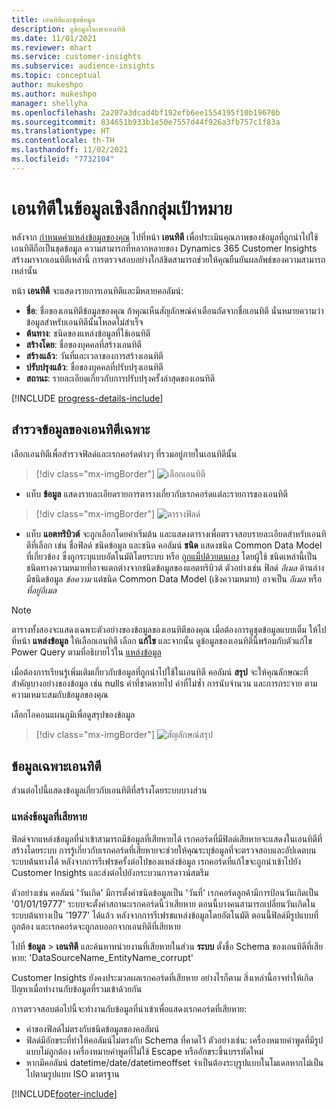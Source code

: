 ```yaml
---
title: เอนทิตีและชุดข้อมูล
description: ดูข้อมูลในเพจเอนทิตี
ms.date: 11/01/2021
ms.reviewer: mhart
ms.service: customer-insights
ms.subservice: audience-insights
ms.topic: conceptual
author: mukeshpo
ms.author: mukeshpo
manager: shellyha
ms.openlocfilehash: 2a207a3dcad4bf192efb6ee1554195f10b19670b
ms.sourcegitcommit: 834651b933b1e50e7557d44f926a3fb757c1f83a
ms.translationtype: HT
ms.contentlocale: th-TH
ms.lasthandoff: 11/02/2021
ms.locfileid: "7732104"
---
```

# <a name="entities-in-audience-insights"></a>เอนทิตีในข้อมูลเชิงลึกกลุ่มเป้าหมาย

หลังจาก [กำหนดค่าแหล่งข้อมูลของคุณ](data-sources.md) ไปที่หน้า **เอนทิตี** เพื่อประเมินคุณภาพของข้อมูลที่ถูกนำไปใช้ เอนทิตีถือเป็นชุดข้อมูล ความสามารถที่หลากหลายของ Dynamics 365 Customer Insights สร้างมาจากเอนทิตีเหล่านี้ การตรวจสอบอย่างใกล้ชิดสามารถช่วยให้คุณยืนยันผลลัพธ์ของความสามารถเหล่านั้น

หน้า **เอนทิตี** จะแสดงรายการเอนทิตีและมีหลายคอลัมน์:

- **ชื่อ**: ชื่อของเอนทิตีข้อมูลของคุณ ถ้าคุณเห็นสัญลักษณ์คำเตือนถัดจากชื่อเอนทิตี นั่นหมายความว่าข้อมูลสำหรับเอนทิตีนั้นโหลดไม่สำเร็จ
- **ต้นทาง**: ชนิดของแหล่งข้อมูลที่ใช้เอนทิตี
- **สร้างโดย**: ชื่อของบุคคลที่สร้างเอนทิตี
- **สร้างแล้ว**: วันที่และเวลาของการสร้างเอนทิตี
- **ปรับปรุงแล้ว**: ชื่อของบุคคลที่ปรับปรุงเอนทิตี
- **สถานะ**: รายละเอียดเกี่ยวกับการปรับปรุงครั้งล่าสุดของเอนทิตี

[!INCLUDE [progress-details-include](../includes/progress-details-pane.md)]

## <a name="explore-a-specific-entitys-data"></a>สำรวจข้อมูลของเอนทิตีเฉพาะ

เลือกเอนทิตีเพื่อสำรวจฟิลด์และเรกคอร์ดต่างๆ ที่รวมอยู่ภายในเอนทิตีนั้น

> [!div class="mx-imgBorder"]
> ![เลือกเอนทิตี](media/data-manager-entities-data.png "เลือกเอนทิตี")

- แท็บ **ข้อมูล** แสดงรายละเอียดรายการตารางเกี่ยวกับเรกคอร์ดแต่ละรายการของเอนทิตี

> [!div class="mx-imgBorder"]
> ![ตารางฟิลด์](media/data-manager-entities-fields.PNG "ตารางฟิลด์")

- แท็บ **แอตทริบิวต์** จะถูกเลือกโดยค่าเริ่มต้น และแสดงตารางเพื่อตรวจสอบรายละเอียดสำหรับเอนทิตีที่เลือก เช่น ชื่อฟิลด์ ชนิดข้อมูล และชนิด คอลัมน์ **ชนิด** แสดงชนิด Common Data Model ที่เกี่ยวข้อง ซึ่งถูกระบุแบบอัตโนมัติโดยระบบ หรือ [ถูกแม็ปด้วยตนเอง](map-entities.md) โดยผู้ใช้ ชนิดเหล่านี้เป็นชนิดทางความหมายที่อาจแตกต่างจากชนิดข้อมูลของแอตทริบิวต์ ตัวอย่างเช่น ฟิลด์ *อีเมล* ด้านล่างมีชนิดข้อมูล *ข้อความ* แต่ชนิด Common Data Model (เชิงความหมาย) อาจเป็น *อีเมล* หรือ *ที่อยู่อีเมล*

> [!NOTE]
> ตารางทั้งสองจะแสดงเฉพาะตัวอย่างของข้อมูลของเอนทิตีของคุณ เมื่อต้องการดูชุดข้อมูลแบบเต็ม ให้ไปที่หน้า **แหล่งข้อมูล** ให้เลือกเอนทิตี เลือก **แก้ไข** และจากนั้น ดูข้อมูลของเอนทิตีนี้พร้อมกับตัวแก้ไข Power Query ตามที่อธิบายไว้ใน [แหล่งข้อมูล](data-sources.md)

เมื่อต้องการเรียนรู้เพิ่มเติมเกี่ยวกับข้อมูลที่ถูกนำไปใช้ในเอนทิตี คอลัมน์ **สรุป** จะให้คุณลักษณะที่สำคัญบางอย่างของข้อมูล เช่น nulls ค่าที่ขาดหายไป ค่าที่ไม่ซ้ำ การนับจำนวน และการกระจาย ตามความเหมาะสมกับข้อมูลของคุณ

เลือกไอคอนแผนภูมิเพื่อดูสรุปของข้อมูล

> [!div class="mx-imgBorder"]
> ![สัญลักษณ์สรุป](media/data-manager-entities-summary.png "ตารางสรุปข้อมูล")

## <a name="entity-specific-information"></a>ข้อมูลเฉพาะเอนทิตี

ส่วนต่อไปนี้แสดงข้อมูลเกี่ยวกับเอนทิตีที่สร้างโดยระบบบางส่วน

### <a name="corrupted-data-sources"></a>แหล่งข้อมูลที่เสียหาย

ฟิลด์จากแหล่งข้อมูลที่นำเข้าสามารถมีข้อมูลที่เสียหายได้ เรกคอร์ดที่มีฟิลด์เสียหายจะแสดงในเอนทิตีที่สร้างโดยระบบ การรู้เกี่ยวกับเรกคอร์ดที่เสียหายจะช่วยให้คุณระบุข้อมูลที่จะตรวจสอบและอัปเดตบนระบบต้นทางได้ หลังจากการรีเฟรชครั้งต่อไปของแหล่งข้อมูล เรกคอร์ดที่แก้ไขจะถูกนำเข้าไปยัง Customer Insights และส่งต่อไปยังกระบวนการดาวน์สตรีม 

ตัวอย่างเช่น คอลัมน์ 'วันเกิด' มีการตั้งค่าชนิดข้อมูลเป็น 'วันที่' เรกคอร์ดลูกค้ามีการป้อนวันเกิดเป็น '01/01/19777' ระบบจะตั้งค่าสถานะเรกคอร์ดนี้ว่าเสียหาย ตอนนี้บางคนสามารถเปลี่ยนวันเกิดในระบบต้นทางเป็น '1977' ได้แล้ว หลังจากการรีเฟรชแหล่งข้อมูลโดยอัตโนมัติ ตอนนี้ฟิลด์มีรูปแบบที่ถูกต้อง และเรกคอร์ดจะถูกลบออกจากเอนทิตีที่เสียหาย 

ไปที่ **ข้อมูล** > **เอนทิตี** และค้นหาหน่วยงานที่เสียหายในส่วน **ระบบ** ตั้งชื่อ Schema ของเอนทิตีที่เสียหาย: 'DataSourceName_EntityName_corrupt'

Customer Insights ยังคงประมวลผลเรกคอร์ดที่เสียหาย อย่างไรก็ตาม สิ่งเหล่านี้อาจทำให้เกิดปัญหาเมื่อทำงานกับข้อมูลที่รวมเข้าด้วยกัน

การตรวจสอบต่อไปนี้จะทำงานกับข้อมูลที่นำเข้าเพื่อแสดงเรกคอร์ดที่เสียหาย: 

- ค่าของฟิลด์ไม่ตรงกับชนิดข้อมูลของคอลัมน์
- ฟิลด์มีอักขระที่ทำให้คอลัมน์ไม่ตรงกับ Schema ที่คาดไว้ ตัวอย่างเช่น: เครื่องหมายคำพูดที่มีรูปแบบไม่ถูกต้อง เครื่องหมายคำพูดที่ไม่ใช้ Escape หรืออักขระขึ้นบรรทัดใหม่
- หากมีคอลัมน์ datetime/date/datetimeoffset จำเป็นต้องระบุรูปแบบในโมเดลหากไม่เป็นไปตามรูปแบบ ISO มาตรฐาน



[!INCLUDE[footer-include](../includes/footer-banner.md)]
